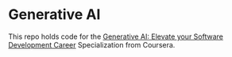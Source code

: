 
# Generative AI

This repo holds code for the [Generative AI: Elevate your Software Development Career](https://www.coursera.org/learn/generative-ai-elevate-software-development-career) Specialization from Coursera.
